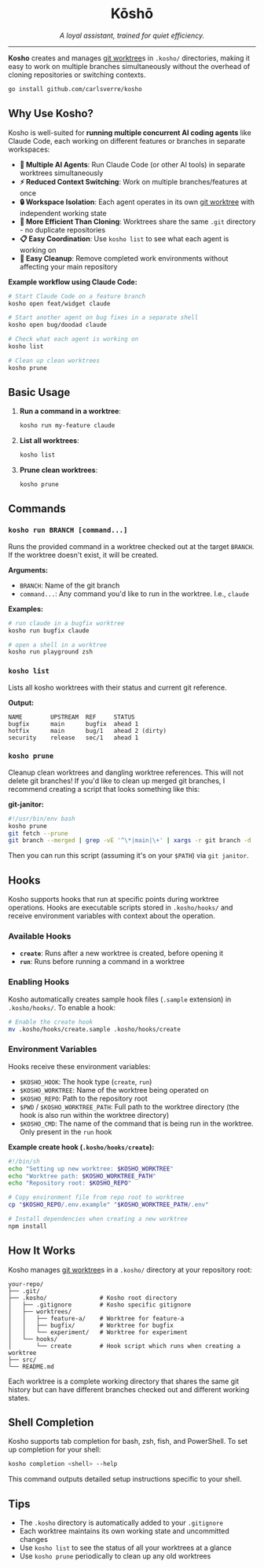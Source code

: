 <p align="center">
  <h1 align="center">Kōshō</h1>
  <p align="center"><em>A loyal assistant, trained for quiet efficiency.</em></p>
</p>

---

**Kosho** creates and manages [git worktree]s in `.kosho/` directories, making it easy to work on multiple branches simultaneously without the overhead of cloning repositories or switching contexts.

```bash
go install github.com/carlsverre/kosho
```

## Why Use Kosho?

Kosho is well-suited for **running multiple concurrent AI coding agents** like Claude Code, each working on different features or branches in separate workspaces:

- **🤖 Multiple AI Agents**: Run Claude Code (or other AI tools) in separate worktrees simultaneously
- **⚡ Reduced Context Switching**: Work on multiple branches/features at once
- **🔒 Workspace Isolation**: Each agent operates in its own [git worktree] with independent working state
- **🚀 More Efficient Than Cloning**: Worktrees share the same `.git` directory - no duplicate repositories
- **📋 Easy Coordination**: Use `kosho list` to see what each agent is working on
- **🧹 Easy Cleanup**: Remove completed work environments without affecting your main repository

**Example workflow using Claude Code:**

```bash
# Start Claude Code on a feature branch
kosho open feat/widget claude

# Start another agent on bug fixes in a separate shell
kosho open bug/doodad claude

# Check what each agent is working on
kosho list

# Clean up clean worktrees
kosho prune
```

## Basic Usage

1. **Run a command in a worktree**:

   ```bash
   kosho run my-feature claude
   ```

2. **List all worktrees**:

   ```bash
   kosho list
   ```

3. **Prune clean worktrees**:

   ```bash
   kosho prune
   ```

## Commands

### `kosho run BRANCH [command...]`

Runs the provided command in a worktree checked out at the target `BRANCH`. If the worktree doesn't exist, it will be created.

**Arguments:**

- `BRANCH`: Name of the git branch
- `command...`: Any command you'd like to run in the worktree. I.e., `claude`

**Examples:**

```bash
# run claude in a bugfix worktree
kosho run bugfix claude

# open a shell in a worktree
kosho run playground zsh
```

### `kosho list`

Lists all kosho worktrees with their status and current git reference.

**Output:**

```
NAME        UPSTREAM  REF     STATUS
bugfix      main      bugfix  ahead 1
hotfix      main      bug/1   ahead 2 (dirty)
security    release   sec/1   ahead 1
```

### `kosho prune`

Cleanup clean worktrees and dangling worktree references. This will not delete git branches! If you'd like to clean up merged git branches, I recommend creating a script that looks something like this:

**git-janitor:**

```bash
#!/usr/bin/env bash
kosho prune
git fetch --prune
git branch --merged | grep -vE '^\*|main|\+' | xargs -r git branch -d
```

Then you can run this script (assuming it's on your `$PATH`) via `git janitor`.

## Hooks

Kosho supports hooks that run at specific points during worktree operations. Hooks are executable scripts stored in `.kosho/hooks/` and receive environment variables with context about the operation.

### Available Hooks

- **`create`**: Runs after a new worktree is created, before opening it
- **`run`**: Runs before running a command in a worktree

### Enabling Hooks

Kosho automatically creates sample hook files (`.sample` extension) in `.kosho/hooks/`. To enable a hook:

```bash
# Enable the create hook
mv .kosho/hooks/create.sample .kosho/hooks/create
```

### Environment Variables

Hooks receive these environment variables:

- `$KOSHO_HOOK`: The hook type (`create`, `run`)
- `$KOSHO_WORKTREE`: Name of the worktree being operated on
- `$KOSHO_REPO`: Path to the repository root
- `$PWD` / `$KOSHO_WORKTREE_PATH`: Full path to the worktree directory (the hook is also run within the worktree directory)
- `$KOSHO_CMD`: The name of the command that is being run in the worktree. Only present in the `run` hook

**Example create hook (`.kosho/hooks/create`):**

```bash
#!/bin/sh
echo "Setting up new worktree: $KOSHO_WORKTREE"
echo "Worktree path: $KOSHO_WORKTREE_PATH"
echo "Repository root: $KOSHO_REPO"

# Copy environment file from repo root to worktree
cp "$KOSHO_REPO/.env.example" "$KOSHO_WORKTREE_PATH/.env"

# Install dependencies when creating a new worktree
npm install
```

## How It Works

Kosho manages [git worktree]s in a `.kosho/` directory at your repository root:

```
your-repo/
├── .git/
├── .kosho/               # Kosho root directory
│   ├── .gitignore        # Kosho specific gitignore
│   ├── worktrees/
│   │   ├── feature-a/    # Worktree for feature-a
│   │   ├── bugfix/       # Worktree for bugfix
│   │   └── experiment/   # Worktree for experiment
│   └── hooks/
│       └── create        # Hook script which runs when creating a worktree
├── src/
└── README.md
```

Each worktree is a complete working directory that shares the same git history but can have different branches checked out and different working states.

## Shell Completion

Kosho supports tab completion for bash, zsh, fish, and PowerShell. To set up completion for your shell:

```bash
kosho completion <shell> --help
```

This command outputs detailed setup instructions specific to your shell.

## Tips

- The `.kosho` directory is automatically added to your `.gitignore`
- Each worktree maintains its own working state and uncommitted changes
- Use `kosho list` to see the status of all your worktrees at a glance
- Use `kosho prune` periodically to clean up any old worktrees

[git worktree]: https://git-scm.com/docs/git-worktree
